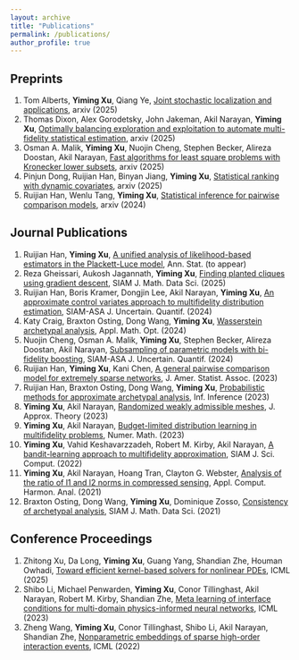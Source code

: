 ```yaml
---
layout: archive
title: "Publications"
permalink: /publications/
author_profile: true
---
```




## Preprints

1. Tom Alberts, <strong>Yiming Xu</strong>, Qiang Ye, [Joint stochastic localization and applications](https://arxiv.org/abs/2505.13410), arxiv (2025)
2. Thomas Dixon, Alex Gorodetsky, John Jakeman, Akil Narayan, <strong>Yiming Xu</strong>, [Optimally balancing exploration and exploitation to automate multi-fidelity statistical estimation](https://arxiv.org/abs/2505.09828), arxiv (2025)
3. Osman A. Malik, <strong>Yiming Xu</strong>, Nuojin Cheng, Stephen Becker, Alireza Doostan, Akil Narayan, [Fast algorithms for least square problems with Kronecker lower subsets](https://arxiv.org/abs/2209.05662), arxiv (2025)
4. Pinjun Dong, Ruijian Han, Binyan Jiang, <strong>Yiming Xu</strong>, [Statistical ranking with dynamic covariates](https://arxiv.org/abs/2406.16507), arxiv (2025)
5. Ruijian Han, Wenlu Tang, <strong>Yiming Xu</strong>, [Statistical inference for pairwise comparison models](https://arxiv.org/abs/2401.08463), arxiv (2024)


   
## Journal Publications

1. Ruijian Han, <strong>Yiming Xu</strong>, [A unified analysis of likelihood-based estimators in the Plackett-Luce model](https://arxiv.org/abs/2306.02821), Ann. Stat. (to appear)
2. Reza Gheissari, Aukosh Jagannath, <strong>Yiming Xu</strong>, [Finding planted cliques using gradient descent](https://epubs.siam.org/doi/abs/10.1137/24M1680489), SIAM J. Math. Data Sci. (2025)
3. Ruijian Han, Boris Kramer, Dongjin Lee, Akil Narayan, <strong>Yiming Xu</strong>, [An approximate control variates approach to multifidelity distribution estimation](https://epubs.siam.org/doi/abs/10.1137/23M1584307?journalCode=sjuqa3), SIAM-ASA J. Uncertain. Quantif. (2024)
4. Katy Craig, Braxton Osting, Dong Wang, <strong>Yiming Xu</strong>, [Wasserstein archetypal analysis](https://link.springer.com/article/10.1007/s00245-024-10175-w), Appl. Math. Opt. (2024)
5. Nuojin Cheng, Osman A. Malik, <strong>Yiming Xu</strong>, Stephen Becker, Alireza Doostan, Akil Narayan, [Subsampling of parametric models with bi-fidelity boosting](https://epubs.siam.org/doi/abs/10.1137/22M1524989?journalCode=sjuqa3), SIAM-ASA J. Uncertain. Quantif. (2024)
6. Ruijian Han, <strong>Yiming Xu</strong>, Kani Chen, [A general pairwise comparison model for extremely sparse networks](https://www.tandfonline.com/doi/abs/10.1080/01621459.2022.2053137?journalCode=uasa20), J. Amer. Statist. Assoc. (2023)
7. Ruijian Han, Braxton Osting, Dong Wang, <strong>Yiming Xu</strong>, [Probabilistic methods for approximate archetypal analysis](https://academic.oup.com/imaiai/article/12/1/466/6576183), Inf. Inference (2023)
8. <strong>Yiming Xu</strong>, Akil Narayan, [Randomized weakly admissible meshes](https://www.sciencedirect.com/science/article/abs/pii/S0021904522001071), J. Approx. Theory (2023)
9. <strong>Yiming Xu</strong>, Akil Narayan, [Budget-limited distribution learning in multifidelity problems](https://link.springer.com/article/10.1007/s00211-022-01337-5), Numer. Math. (2023)
10. <strong>Yiming Xu</strong>, Vahid Keshavarzzadeh, Robert M. Kirby, Akil Narayan, [A bandit-learning approach to multifidelity approximation](https://epubs.siam.org/doi/abs/10.1137/21M1408312?journalCode=sjoce3), SIAM J. Sci. Comput. (2022)
11. <strong>Yiming Xu</strong>, Akil Narayan, Hoang Tran, Clayton G. Webster, [Analysis of the ratio of l1 and l2 norms in compressed sensing](https://www.sciencedirect.com/science/article/abs/pii/S1063520321000567), Appl. Comput. Harmon. Anal. (2021)
12. Braxton Osting, Dong Wang, <strong>Yiming Xu</strong>, Dominique Zosso, [Consistency of archetypal analysis](https://epubs.siam.org/doi/abs/10.1137/20M1331792), SIAM J. Math. Data Sci. (2021)



## Conference Proceedings

1. Zhitong Xu, Da Long, <strong>Yiming Xu</strong>, Guang Yang, Shandian Zhe, Houman Owhadi, [Toward efficient kernel-based solvers for nonlinear PDEs](https://arxiv.org/abs/2410.11165v1), ICML (2025)
2. Shibo Li, Michael Penwarden, <strong>Yiming Xu</strong>, Conor Tillinghast, Akil Narayan, Robert M. Kirby, Shandian Zhe, [Meta learning of interface conditions for multi-domain physics-informed neural networks](https://openreview.net/pdf?id=e694Xvz6Q6), ICML (2023)
3. Zheng Wang, <strong>Yiming Xu</strong>, Conor Tillinghast, Shibo Li, Akil Narayan, Shandian Zhe, [Nonparametric embeddings of sparse high-order interaction events](https://proceedings.mlr.press/v162/wang22ah.html), ICML (2022)


